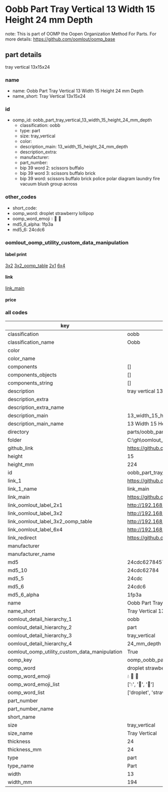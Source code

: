 # Oobb Part Tray Vertical 13 Width 15 Height 24 mm Depth  

note: This is part of OOMP the Oopen Organization Method For Parts. For more details: https://github.com/oomlout/oomp_base

##  part details
  



tray vertical 13x15x24



### name
* name: Oobb Part Tray Vertical 13 Width 15 Height 24 mm Depth
* name_short: Tray Vertical 13x15x24 
### id
* oomp_id: oobb_part_tray_vertical_13_width_15_height_24_mm_depth
  * classification: oobb
  * type: part
  * size: tray_vertical
  * color: 
  * description_main: 13_width_15_height_24_mm_depth
  * description_extra: 
  * manufacturer: 
  * part_number: 
  * bip 39 word 2: scissors buffalo
  * bip 39 word 3: scissors buffalo brick
  * bip 39 word: scissors buffalo brick police polar diagram laundry fire vacuum blush group across

### other_codes
* short_code: 
* oomp_word: droplet strawberry lollipop
* oomp_word_emoji :droplet: :strawberry: :lollipop:
* md5_6_alpha: 1fp3a
* md5_6: 24cdc6






### oomlout_oomp_utility_custom_data_manipulation
#### label print
[3x2](http://192.168.1.245:1112/?label=oomp%201fp3a)
[3x2_oomp_table](http://192.168.1.108:1112/?label=oomp%201fp3a)
[2x1](http://192.168.1.242:1112/?label=oomp%201fp3a)
[6x4](http://192.168.1.55:1112/?label=oomp%201fp3a)    

#### link

[link_main](https://github.com/oomlout/oomlout_oobb_version_4_generated_parts/tree/main/navigation_oomp/oobb/part/tray_vertical/13_width_15_height_24_mm_depth/part)                              

#### price







### all codes 
| key | value |  
| --- | --- |  
| classification | oobb |  
| classification_name | Oobb |  
| color |  |  
| color_name |  |  
| components | [] |  
| components_objects | [] |  
| components_string | [] |  
| description | tray vertical 13x15x24 |  
| description_extra |  |  
| description_extra_name |  |  
| description_main | 13_width_15_height_24_mm_depth |  
| description_main_name | 13 Width 15 Height 24 mm Depth |  
| directory | parts/oobb_part_tray_vertical_13_width_15_height_24_mm_depth |  
| folder | C:\gh\oomlout_oobb_version_4_generated_parts\parts\oobb_part_tray_vertical_13_width_15_height_24_mm_depth |  
| github_link | https://github.com/oomlout/oomlout_oomp_part_src/tree/main/parts/oobb_part_tray_vertical_13_width_15_height_24_mm_depth |  
| height | 15 |  
| height_mm | 224 |  
| id | oobb_part_tray_vertical_13_width_15_height_24_mm_depth |  
| link_1 | https://github.com/oomlout/oomlout_oobb_version_4_generated_parts/tree/main/navigation_oomp/oobb/part/tray_vertical/13_width_15_height_24_mm_depth/part |  
| link_1_name | link_main |  
| link_main | https://github.com/oomlout/oomlout_oobb_version_4_generated_parts/tree/main/navigation_oomp/oobb/part/tray_vertical/13_width_15_height_24_mm_depth/part |  
| link_oomlout_label_2x1 | http://192.168.1.242:1112/?label=oomp%201fp3a |  
| link_oomlout_label_3x2 | http://192.168.1.245:1112/?label=oomp%201fp3a |  
| link_oomlout_label_3x2_oomp_table | http://192.168.1.108:1112/?label=oomp%201fp3a |  
| link_oomlout_label_6x4 | http://192.168.1.55:1112/?label=oomp%201fp3a |  
| link_redirect | https://github.com/oomlout/oomlout_oobb_version_4_generated_parts/tree/main/parts/oobb_tray_vertical_13_15_24 |  
| manufacturer |  |  
| manufacturer_name |  |  
| md5 | 24cdc62784572fb4f3d3ba7a37476e08 |  
| md5_10 | 24cdc62784 |  
| md5_5 | 24cdc |  
| md5_6 | 24cdc6 |  
| md5_6_alpha | 1fp3a |  
| name | Oobb Part Tray Vertical 13 Width 15 Height 24 mm Depth |  
| name_short | Tray Vertical 13x15x24  |  
| oomlout_detail_hierarchy_1 | oobb |  
| oomlout_detail_hierarchy_2 | part |  
| oomlout_detail_hierarchy_3 | tray_vertical |  
| oomlout_detail_hierarchy_4 | 24_mm_depth |  
| oomlout_oomp_utility_custom_data_manipulation | True |  
| oomp_key | oomp_oobb_part_tray_vertical_13_width_15_height_24_mm_depth |  
| oomp_word | droplet strawberry lollipop |  
| oomp_word_emoji | :droplet: :strawberry: :lollipop: |  
| oomp_word_emoji_list | [':droplet:', ':strawberry:', ':lollipop:'] |  
| oomp_word_list | ['droplet', 'strawberry', 'lollipop'] |  
| part_number |  |  
| part_number_name |  |  
| short_name |  |  
| size | tray_vertical |  
| size_name | Tray Vertical |  
| thickness | 24 |  
| thickness_mm | 24 |  
| type | part |  
| type_name | Part |  
| width | 13 |  
| width_mm | 194 |  
